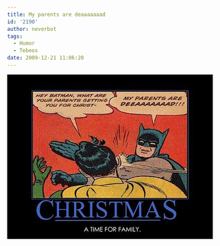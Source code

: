 ```yaml
---
title: My parents are deaaaaaaad
id: '2190'
author: neverbot
tags:
  - Humor
  - Tebeos
date: 2009-12-21 11:06:20
---
```


![200912211106.jpg](./my-parents-are-deaaaaaaad/200912211106.jpg)